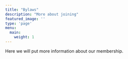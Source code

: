 ```yaml
---
title: "Bylaws"
description: "More about joining"
featured_image: ''
type: 'page'
menu:
  main:
    weight: 1
---
```


Here we will put more information about our membership.
